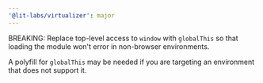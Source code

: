 ```yaml
---
'@lit-labs/virtualizer': major
---
```


BREAKING: Replace top-level access to `window` with `globalThis` so that loading the module won't error in non-browser environments.

A polyfill for `globalThis` may be needed if you are targeting an environment that does not support it.
